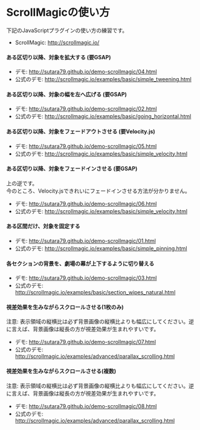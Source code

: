 # ScrollMagicの使い方

下記のJavaScriptプラグインの使い方の練習です。

- ScrollMagic: http://scrollmagic.io/

#### ある区切り以降、対象を拡大する (要GSAP)
- デモ: http://sutara79.github.io/demo-scrollmagic/04.html
- 公式のデモ: http://scrollmagic.io/examples/basic/simple_tweening.html

#### ある区切り以降、対象の幅を左へ広げる (要GSAP)
- デモ: http://sutara79.github.io/demo-scrollmagic/02.html
- 公式のデモ: http://scrollmagic.io/examples/basic/going_horizontal.html

#### ある区切り以降、対象をフェードアウトさせる (要Velocity.js)
- デモ: http://sutara79.github.io/demo-scrollmagic/05.html
- 公式のデモ: http://scrollmagic.io/examples/basic/simple_velocity.html

#### ある区切り以降、対象をフェードインさせる (要GSAP)
上の逆です。  
今のところ、Velocity.jsできれいにフェードインさせる方法が分かりません。

- デモ: http://sutara79.github.io/demo-scrollmagic/06.html
- 公式のデモ: http://scrollmagic.io/examples/basic/simple_velocity.html

#### ある区間だけ、対象を固定する
- デモ: http://sutara79.github.io/demo-scrollmagic/01.html
- 公式のデモ: http://scrollmagic.io/examples/basic/simple_pinning.html

#### 各セクションの背景を、劇場の幕が上下するように切り替える
- デモ: http://sutara79.github.io/demo-scrollmagic/03.html
- 公式のデモ: http://scrollmagic.io/examples/basic/section_wipes_natural.html

#### 視差効果を生みながらスクロールさせる(1枚のみ)
注意: 表示領域の縦横比は必ず背景画像の縦横比よりも幅広にしてください。逆に言えば、背景画像は縦長の方が視差効果が生まれやすいです。

- デモ: http://sutara79.github.io/demo-scrollmagic/07.html
- 公式のデモ: http://scrollmagic.io/examples/advanced/parallax_scrolling.html

#### 視差効果を生みながらスクロールさせる(複数)
注意: 表示領域の縦横比は必ず背景画像の縦横比よりも幅広にしてください。逆に言えば、背景画像は縦長の方が視差効果が生まれやすいです。

- デモ: http://sutara79.github.io/demo-scrollmagic/08.html
- 公式のデモ: http://scrollmagic.io/examples/advanced/parallax_scrolling.html